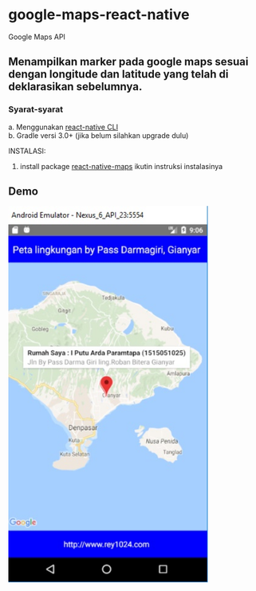 # google-maps-react-native

Google Maps API

## Menampilkan marker pada google maps sesuai dengan longitude dan latitude yang telah di deklarasikan sebelumnya.

### Syarat-syarat <br>
a. Menggunakan <a href="https://facebook.github.io/react-native/docs/getting-started.html">react-native CLI</a><br>
b. Gradle versi 3.0+ (jika belum silahkan upgrade dulu)<br>

INSTALASI:
1. install package <a href="https://www.npmjs.com/package/react-native-maps">react-native-maps</a> ikutin instruksi instalasinya

## Demo
<img src="https://github.com/arda97/UAS_MAPS_API/blob/master/demo/demo.jpg" width="400px" />
